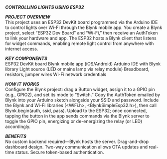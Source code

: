 ***CONTROLLING LIGHTS USING ESP32***

***PROJECT OVERVIEW***
<br>
This project uses an ESP32 DevKit board programmed via the Arduino IDE to control lights over Wi-Fi through the Blynk mobile app. You create a Blynk project, select “ESP32 Dev Board” and “Wi-Fi,” then receive an AuthToken to link your hardware and app. The ESP32 hosts a Blynk client that listens for widget commands, enabling remote light control from anywhere with internet access.

***KEY COMPONENTS***
<br>
ESP32 DevKit board
Blynk mobile app (iOS/Android)
Arduino IDE with Blynk library
Light source (LED or mains lamp via relay module)
Breadboard, resistors, jumper wires
Wi-Fi network credentials

***HOW IT WORKS***
<br>
Configure the Blynk project: drag a Button widget, assign it to a GPIO pin (e.g., GPIO2), and set its mode to “Switch.”
Copy the AuthToken emailed by Blynk into your Arduino sketch alongside your SSID and password.
Include the Blynk and Wi-Fi libraries (<WiFi.h>, <BlynkSimpleEsp32.h>), then call Blynk.begin(auth, ssid, pass).
Upload to the ESP32; once connected, tapping the button in the app sends commands via the Blynk server to toggle the GPIO pin, energizing or de-energizing the relay (or LED) accordingly.

***BENEFITS***
<br>
No custom backend required—Blynk hosts the server.
Drag-and-drop dashboard design.
Two-way communication allows OTA updates and real-time status.
Secure token-based authentication.

